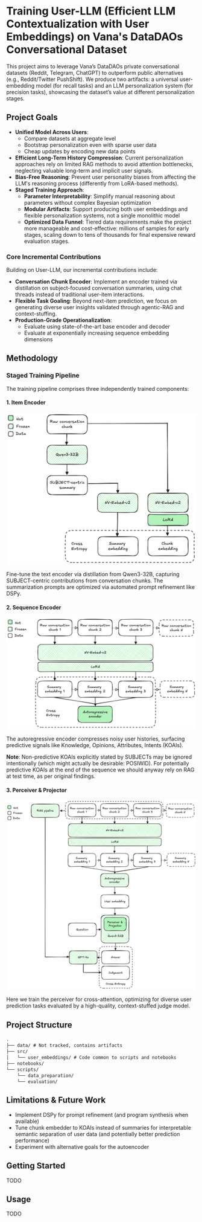 # Training User-LLM (Efficient LLM Contextualization with User Embeddings) on Vana's DataDAOs Conversational Dataset

This project aims to leverage Vana’s DataDAOs private conversational datasets (Reddit, Telegram, ChatGPT) to outperform public alternatives (e.g., Reddit/Twitter PushShift). We produce two artifacts: a universal user-embedding model (for recall tasks) and an LLM personalization system (for precision tasks), showcasing the dataset’s value at different personalization stages.

## Project Goals
- **Unified Model Across Users**:
    - Compare datasets at aggregate level
    - Bootstrap personalization even with sparse user data
    - Cheap updates by encoding new data points
- **Efficient Long-Term History Compression**: Current personalization approaches rely on limited RAG methods to avoid attention bottlenecks, neglecting valuable long-term and implicit user signals.
- **Bias-Free Reasoning**: Prevent user personality biases from affecting the LLM's reasoning process (differently from LoRA-based methods).
- **Staged Training Approach**:
    - **Parameter Interpretability**: Simplify manual reasoning about parameters without complex Bayesian optimization
    - **Modular Artifacts**: Support producing both user embeddings and flexible personalization systems, not a single monolithic model
    - **Optimized Data Funnel**: Tiered data requirements make the project more manageable and cost-effective: millions of samples for early stages, scaling down to tens of thousands for final expensive reward evaluation stages. 

### Core Incremental Contributions
Building on User-LLM, our incremental contributions include:

- **Conversation Chunk Encoder**: Implement an encoder trained via distillation on subject-focused conversation summaries, using chat threads instead of traditional user-item interactions. 
- **Flexible Task Goaling**: Beyond next-item prediction, we focus on generating diverse user insights validated through agentic-RAG and context-stuffing.
- **Production-Grade Operationalization**:
    - Evaluate using state-of-the-art base encoder and decoder
    - Evaluate at exponentially increasing sequence embedding dimensions

## Methodology

### Staged Training Pipeline
The training pipeline comprises three independently trained components:

#### 1. Item Encoder
<!--
Diagram 1  –  Contrastive alignment of chunk-vs-summary embeddings
--------------------------------------------------------------
* **Raw conversation chunk** → frozen **Qwen3-32B** → SUBJECT-centric summary.
* Two parallel, frozen **NV-Embed-v2** encoders:
  – **Summary path** embeds the summary → “summary embedding”.  
  – **Chunk path** embeds the original chunk but adds a trainable **LoRA** adapter → “chunk embedding”.
* A contrastive cross-entropy loss pulls the chunk embedding toward its own summary embedding and pushes it away from others.
* Only the LoRA is updated; every large model stays frozen.
-->
![Image 1](docs/images/1.png)

Fine-tune the text encoder via distillation from Qwen3-32B, capturing SUBJECT-centric contributions from conversation chunks. The summarization prompts are optimized via automated prompt refinement like DSPy.

#### 2. Sequence Encoder
<!--
Diagram 2  –  Sequence-level pre-training of an autoregressive encoder
--------------------------------------------------------------------
* A stream of chunks (1…N) runs through the same **NV-Embed-v2 + LoRA** encoder, yielding a sequence of summary embeddings.
* A trainable **autoregressive encoder** (GPT-style) predicts the next summary embedding from the previous ones.
* Cross-entropy loss trains the autoregressive weights (and optionally the LoRA) to model a user’s conversation history as an ordered series.
* Outcome: a lightweight recurrent model that compresses many summaries into a single, context-aware “user state” vector.
-->
![Image 2](docs/images/2.png)

The autoregressive encoder compresses noisy user histories, surfacing predictive signals like Knowledge, Opinions, Attributes, Intents (KOAIs).

**Note**: Non-predictive KOAIs explicitly stated by SUBJECTs may be ignored intentionally (which might actually be desirable: POSIWID). For potentially predictive KOAIs at the end of the sequence we should anyway rely on RAG at test time, as per original findings.

#### 3. Perceiver & Projector
<!--
Diagram 3  –  End-to-end question-answering with user embedding & RAG
--------------------------------------------------------------------
1. A **RAG pipeline** selects the relevant conversation chunks.
2. Chunks → **NV-Embed-v2 + LoRA** → summary embeddings → **autoregressive encoder** → single **user embedding**.
3. A small **Perceiver + Projector** injects that user embedding into **Qwen3-32B** along with the current **question**.
4. Qwen3-32B produces an **answer**.
5. A frozen **GPT-4o** critic scores the answer; its judgment drives a loss that fine-tunes only the lightweight adapters (LoRA, Perceiver/Projector, autoregressive encoder).
Result: personalised answers with minimal trainable parameters while the large foundation models remain frozen.
-->
![Image 3](docs/images/3.png)

Here we train the perceiver for cross-attention, optimizing for diverse user prediction tasks evaluated by a high-quality, context-stuffed judge model.

## Project Structure

```
.
├── data/ # Not tracked, contains artifacts
├── src/
│   └── user_embeddings/ # Code common to scripts and notebooks
├── notebooks/
└── scripts/
    └── data_preparation/
    └── evaluation/
```
## Limitations & Future Work

- Implement DSPy for prompt refinement (and program synthesis when available)
- Tune chunk embedder to KOAIs instead of summaries for interpretable semantic separation of user data (and potentially better prediction performance)
- Experiment with alternative goals for the autoencoder

## Getting Started
TODO

## Usage
TODO